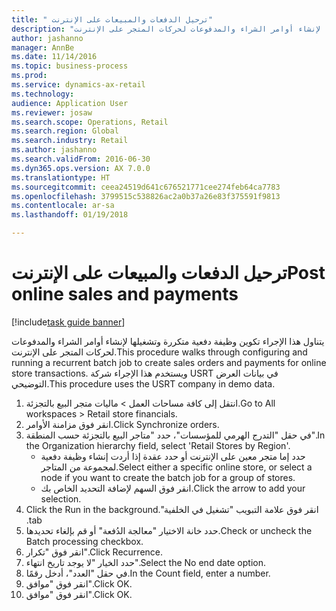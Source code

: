 ```yaml
--- 
title: " ترحيل الدفعات والمبيعات على الإنترنت"
description: "يتناول هذا الإجراء تكوين وظيفة دفعية متكررة وتشغيلها لإنشاء أوامر الشراء والمدفوعات لحركات المتجر على الإنترنت."
author: jashanno
manager: AnnBe
ms.date: 11/14/2016
ms.topic: business-process
ms.prod: 
ms.service: dynamics-ax-retail
ms.technology: 
audience: Application User
ms.reviewer: josaw
ms.search.scope: Operations, Retail
ms.search.region: Global
ms.search.industry: Retail
ms.author: jashanno
ms.search.validFrom: 2016-06-30
ms.dyn365.ops.version: AX 7.0.0
ms.translationtype: HT
ms.sourcegitcommit: ceea24519d641c676521771cee274feb64ca7783
ms.openlocfilehash: 3799515c538826ac2a0b37a26e83f375591f9813
ms.contentlocale: ar-sa
ms.lasthandoff: 01/19/2018

---
```

# <a name="post-online-sales-and-payments"></a><span data-ttu-id="c8a96-103"> ترحيل الدفعات والمبيعات على الإنترنت</span><span class="sxs-lookup"><span data-stu-id="c8a96-103">Post online sales and payments</span></span>

[!include[task guide banner](../includes/task-guide-banner.md)]

<span data-ttu-id="c8a96-104">يتناول هذا الإجراء تكوين وظيفة دفعية متكررة وتشغيلها لإنشاء أوامر الشراء والمدفوعات لحركات المتجر على الإنترنت.</span><span class="sxs-lookup"><span data-stu-id="c8a96-104">This procedure walks through configuring and running a recurrent batch job to create sales orders and payments for online store transactions.</span></span> <span data-ttu-id="c8a96-105">ويستخدم هذا الإجراء شركة USRT في بيانات العرض التوضيحي.</span><span class="sxs-lookup"><span data-stu-id="c8a96-105">This procedure uses the USRT company in demo data.</span></span>

1. <span data-ttu-id="c8a96-106">انتقل إلى كافة مساحات العمل > ماليات متجر البيع بالتجزئة.</span><span class="sxs-lookup"><span data-stu-id="c8a96-106">Go to All workspaces > Retail store financials.</span></span>
2. <span data-ttu-id="c8a96-107">انقر فوق مزامنة الأوامر.</span><span class="sxs-lookup"><span data-stu-id="c8a96-107">Click Synchronize orders.</span></span>
3. <span data-ttu-id="c8a96-108">في حقل "‏‫التدرج الهرمي للمؤسسات‬"، حدد "متاجر البيع بالتجزئة حسب المنطقة".</span><span class="sxs-lookup"><span data-stu-id="c8a96-108">In the Organization hierarchy field, select 'Retail Stores by Region'.</span></span>
    * <span data-ttu-id="c8a96-109">حدد إما متجر معين على الإنترنت أو حدد عقدة إذا أردت إنشاء وظيفة دفعية لمجموعة من المتاجر.</span><span class="sxs-lookup"><span data-stu-id="c8a96-109">Select either a specific online store, or select a node if you want to create the batch job for a group of stores.</span></span>  
    * <span data-ttu-id="c8a96-110">انقر فوق السهم لإضافة التحديد الخاص بك.</span><span class="sxs-lookup"><span data-stu-id="c8a96-110">Click the arrow to add your selection.</span></span>  
4. <span data-ttu-id="c8a96-111">انقر فوق علامة التبويب "‏‫تشغيل في الخلفية".</span><span class="sxs-lookup"><span data-stu-id="c8a96-111">Click the Run in the background tab.</span></span>
5. <span data-ttu-id="c8a96-112">حدد خانة الاختيار "معالجة الدُفعة" أو قم بإلغاء تحديدها.</span><span class="sxs-lookup"><span data-stu-id="c8a96-112">Check or uncheck the Batch processing checkbox.</span></span>
6. <span data-ttu-id="c8a96-113">انقر فوق "تكرار".</span><span class="sxs-lookup"><span data-stu-id="c8a96-113">Click Recurrence.</span></span>
7. <span data-ttu-id="c8a96-114">حدد الخيار "‏‫لا يوجد تاريخ انتهاء‬".</span><span class="sxs-lookup"><span data-stu-id="c8a96-114">Select the No end date option.</span></span>
8. <span data-ttu-id="c8a96-115">في حقل "العدد"، أدخل رقمًا.</span><span class="sxs-lookup"><span data-stu-id="c8a96-115">In the Count field, enter a number.</span></span>
9. <span data-ttu-id="c8a96-116">انقر فوق "موافق".</span><span class="sxs-lookup"><span data-stu-id="c8a96-116">Click OK.</span></span>
10. <span data-ttu-id="c8a96-117">انقر فوق "موافق".</span><span class="sxs-lookup"><span data-stu-id="c8a96-117">Click OK.</span></span>


